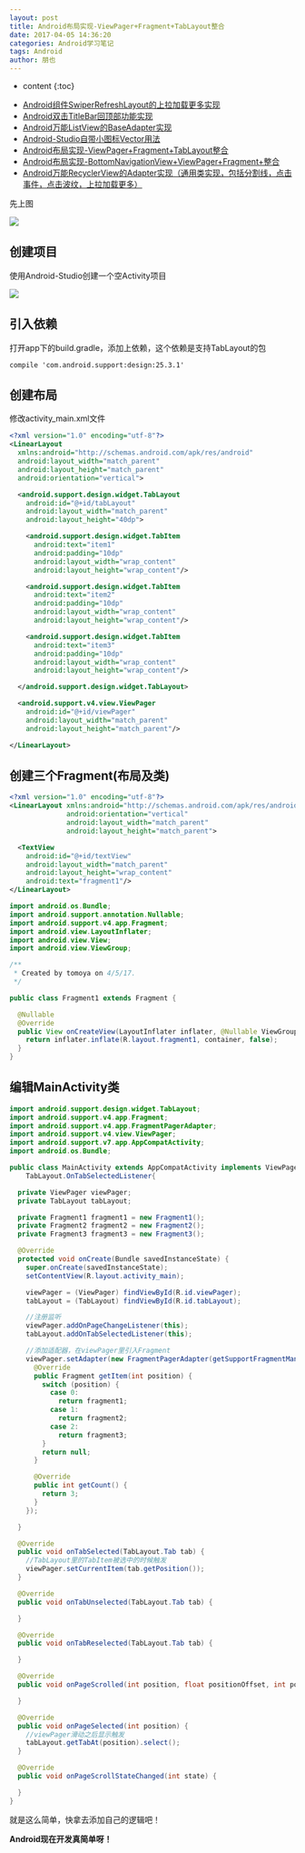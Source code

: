 ```yaml
---
layout: post
title: Android布局实现-ViewPager+Fragment+TabLayout整合
date: 2017-04-05 14:36:20
categories: Android学习笔记
tags: Android
author: 朋也
---
```


* content
{:toc}

- [Android组件SwiperRefreshLayout的上拉加载更多实现](https://blog.yiiu.co/2017/03/31/android-swiperrefreshlayout-loadmore/)
- [Android双击TitleBar回顶部功能实现](https://blog.yiiu.co/2017/03/31/android-doubleclick-backtotop/)
- [Android万能ListView的BaseAdapter实现](https://blog.yiiu.co/2017/03/31/android-listview-adapter/)
- [Android-Studio自带小图标Vector用法](https://blog.yiiu.co/2017/04/05/android-vector/)
- [Android布局实现-ViewPager+Fragment+TabLayout整合](https://blog.yiiu.co/2017/04/05/android-viewpager-fragment-tablayout/)
- [Android布局实现-BottomNavigationView+ViewPager+Fragment+整合](https://blog.yiiu.co/2017/04/05/android-bottomnavigationview-viewpager-fragment/)
- [Android万能RecyclerView的Adapter实现（通用类实现，包括分割线，点击事件，点击波纹，上拉加载更多）](https://blog.yiiu.co/2017/04/10/android-recyclerview-adapter/)

先上图

![](/assets/viewpager-fragment-tablayout.gif)




## 创建项目

使用Android-Studio创建一个空Activity项目

![](/assets/QQ20170405-154548.png)

## 引入依赖

打开app下的build.gradle，添加上依赖，这个依赖是支持TabLayout的包

```
compile 'com.android.support:design:25.3.1'
```

## 创建布局

修改activity_main.xml文件

```xml
<?xml version="1.0" encoding="utf-8"?>
<LinearLayout
  xmlns:android="http://schemas.android.com/apk/res/android"
  android:layout_width="match_parent"
  android:layout_height="match_parent"
  android:orientation="vertical">

  <android.support.design.widget.TabLayout
    android:id="@+id/tabLayout"
    android:layout_width="match_parent"
    android:layout_height="40dp">

    <android.support.design.widget.TabItem
      android:text="item1"
      android:padding="10dp"
      android:layout_width="wrap_content"
      android:layout_height="wrap_content"/>

    <android.support.design.widget.TabItem
      android:text="item2"
      android:padding="10dp"
      android:layout_width="wrap_content"
      android:layout_height="wrap_content"/>

    <android.support.design.widget.TabItem
      android:text="item3"
      android:padding="10dp"
      android:layout_width="wrap_content"
      android:layout_height="wrap_content"/>

  </android.support.design.widget.TabLayout>

  <android.support.v4.view.ViewPager
    android:id="@+id/viewPager"
    android:layout_width="match_parent"
    android:layout_height="match_parent"/>

</LinearLayout>

```

## 创建三个Fragment(布局及类)

```xml
<?xml version="1.0" encoding="utf-8"?>
<LinearLayout xmlns:android="http://schemas.android.com/apk/res/android"
              android:orientation="vertical"
              android:layout_width="match_parent"
              android:layout_height="match_parent">

  <TextView
    android:id="@+id/textView"
    android:layout_width="match_parent"
    android:layout_height="wrap_content"
    android:text="fragment1"/>
</LinearLayout>
```

```java
import android.os.Bundle;
import android.support.annotation.Nullable;
import android.support.v4.app.Fragment;
import android.view.LayoutInflater;
import android.view.View;
import android.view.ViewGroup;

/**
 * Created by tomoya on 4/5/17.
 */

public class Fragment1 extends Fragment {

  @Nullable
  @Override
  public View onCreateView(LayoutInflater inflater, @Nullable ViewGroup container, @Nullable Bundle savedInstanceState) {
    return inflater.inflate(R.layout.fragment1, container, false);
  }
}
```

## 编辑MainActivity类

```java
import android.support.design.widget.TabLayout;
import android.support.v4.app.Fragment;
import android.support.v4.app.FragmentPagerAdapter;
import android.support.v4.view.ViewPager;
import android.support.v7.app.AppCompatActivity;
import android.os.Bundle;

public class MainActivity extends AppCompatActivity implements ViewPager.OnPageChangeListener,
    TabLayout.OnTabSelectedListener{

  private ViewPager viewPager;
  private TabLayout tabLayout;

  private Fragment1 fragment1 = new Fragment1();
  private Fragment2 fragment2 = new Fragment2();
  private Fragment3 fragment3 = new Fragment3();

  @Override
  protected void onCreate(Bundle savedInstanceState) {
    super.onCreate(savedInstanceState);
    setContentView(R.layout.activity_main);

    viewPager = (ViewPager) findViewById(R.id.viewPager);
    tabLayout = (TabLayout) findViewById(R.id.tabLayout);

    //注册监听
    viewPager.addOnPageChangeListener(this);
    tabLayout.addOnTabSelectedListener(this);

    //添加适配器，在viewPager里引入Fragment
    viewPager.setAdapter(new FragmentPagerAdapter(getSupportFragmentManager()) {
      @Override
      public Fragment getItem(int position) {
        switch (position) {
          case 0:
            return fragment1;
          case 1:
            return fragment2;
          case 2:
            return fragment3;
        }
        return null;
      }

      @Override
      public int getCount() {
        return 3;
      }
    });

  }

  @Override
  public void onTabSelected(TabLayout.Tab tab) {
    //TabLayout里的TabItem被选中的时候触发
    viewPager.setCurrentItem(tab.getPosition());
  }

  @Override
  public void onTabUnselected(TabLayout.Tab tab) {

  }

  @Override
  public void onTabReselected(TabLayout.Tab tab) {

  }

  @Override
  public void onPageScrolled(int position, float positionOffset, int positionOffsetPixels) {

  }

  @Override
  public void onPageSelected(int position) {
    //viewPager滑动之后显示触发
    tabLayout.getTabAt(position).select();
  }

  @Override
  public void onPageScrollStateChanged(int state) {

  }
}
```

就是这么简单，快拿去添加自己的逻辑吧！

**Android现在开发真简单呀！**
